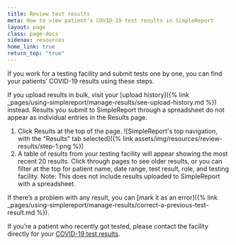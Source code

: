 ```yaml
---
title: Review test results
meta: How to view patient’s COVID-19 test results in SimpleReport
layout: page
class: page-docs
sidenav: resources
home_link: true
return_top: "true"
---
```


If you work for a testing facility and submit tests one by one, you can find your patients’ COVID-19 results using these steps.

If you upload results in bulk, visit your [upload history]({% link _pages/using-simplereport/manage-results/see-upload-history.md %}) instead. Results you submit to SimpleReport through a spreadsheet do not appear as individual entries in the Results page.

1. Click Results at the top of the page.
   ![SimpleReport's top navigation, with the "Results" tab selected]({% link assets/img/resources/review-results/step-1.png %})
2. A table of results from your testing facility will appear showing the most recent 20 results. Click through pages to see older results, or you can filter at the top for patient name, date range, test result, role, and testing facility. Note: This does not include results uploaded to SimpleReport with a spreadsheet.

If there’s a problem with any result, you can [mark it as an error]({% link _pages/using-simplereport/manage-results/correct-a-previous-test-result.md %}).

<div class="usa-alert usa-alert--info">
  <div class="usa-alert__body">
    <p class="usa-alert__text"> If you’re a patient who recently got tested, please contact the facility directly for your <a href="https://www.simplereport.gov/covid-19-results/">COVID-19 test results</a>.</p>
  </div>
</div>

